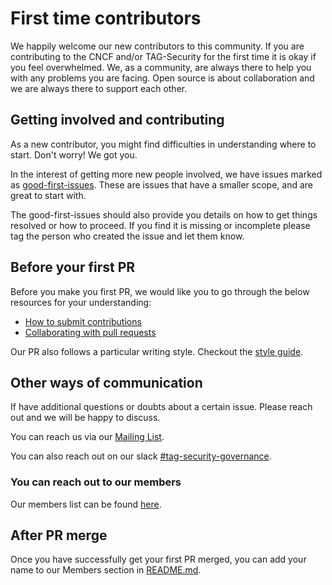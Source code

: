# First time contributors

We happily welcome our new contributors to this
community. If you are contributing to the CNCF
and/or TAG-Security for the first time it is
okay if you feel overwhelmed. We, as a
community, are always there to help you
with any problems you are facing.
Open source is about collaboration and
we are always there to support
each other.

## Getting involved and contributing

As a new contributor, you might find
difficulties in understanding where to start.
Don't worry! We got you.

In the interest of getting more new people
involved, we have issues marked as
[good-first-issues](https://github.com/cncf/tag-security/issues?q=is%3Aopen+is%3Aissue+label%3A%22good+first+issue%22).
These are issues that have a smaller scope,
and are great to start with.

The good-first-issues should also provide
you details on how to get things resolved or
how to proceed. If you find it is missing or
incomplete please tag the person who created
the issue and let them know.

## Before your first PR

Before you make you first PR, we would like
you to go through the below resources
for your understanding:

- [How to submit contributions](https://opensource.guide/how-to-contribute/#how-to-submit-a-contribution)
- [Collaborating with pull requests](https://docs.github.com/en/github/collaborating-with-pull-requests)

Our PR also follows a particular writing
style. Checkout the [style guide](https://github.com/cncf/tag-security/blob/main/CONTRIBUTING/writing-style.md).

## Other ways of communication

If have additional questions or
doubts about a certain issue.
Please reach out and we will
be happy to discuss.

You can reach us via our [Mailing List](mailto:cncf-tag-security-leads@lists.cncf.io).

You can also reach out on our slack [#tag-security-governance](https://cloud-native.slack.com/archives/C0230RW8V2T).

### You can reach out to our members

Our members list can be found
[here](https://github.com/cncf/tag-security#members).

## After PR merge

Once you have successfully get your
first PR merged, you can add your name
to our Members section in [README.md](README.md).
